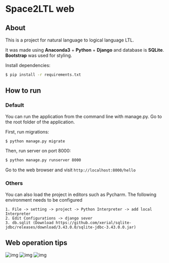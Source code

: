 # Space2LTL web

## About

This is a project for natural language to logical language LTL. 

It was made using  **Anaconda3**  + **Python** + **Django** and database is **SQLite**.
**Bootstrap** was used for styling.

Install dependencies:
```bash
$ pip install -r requirements.txt
```

## How to run

### Default

You can run the application from the command line with manage.py.
Go to the root folder of the application.

First, run migrations:
```bash
$ python manage.py migrate
```
Then, run server on port 8000:
```bash
$ python manage.py runserver 8000
```

Go to the web browser and visit `http://localhost:8000/hello`

### Others
 
You can also load the project in editors such as Pycharm. The following environment needs to be configured

```
1. File -> setting -> project -> Python Interpreter -> add local Interpreter
2. Edit Configurations -> django sever
3. db.sqlit (Download https://github.com/xerial/sqlite-jdbc/releases/download/3.43.0.0/sqlite-jdbc-3.43.0.0.jar)
```

## Web operation tips
![img](https://github.com/ChunyiLi322/Space2LTL/blob/master/readme_1_img.png)
![img](https://github.com/ChunyiLi322/Space2LTL/blob/master/readme_2_img.png)
![img](https://github.com/ChunyiLi322/Space2LTL/blob/master/readme_2_img.png)
